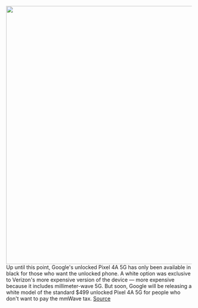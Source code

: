 <img src='https://cdn.vox-cdn.com/thumbor/nrIjot_0T6MLvd4IQ9_tcWt5bR4=/0x0:1710x1146/1200x800/filters:focal(719x437:991x709)/cdn.vox-cdn.com/uploads/chorus_image/image/68634459/Screen_Shot_2021_01_07_at_3.35.11_PM.0.png' width='700px' /><br/>
Up until this point, Google's unlocked Pixel 4A 5G has only been available in black for those who want the unlocked phone. A white option was exclusive to Verizon's more expensive version of the device — more expensive because it includes millimeter-wave 5G. But soon, Google will be releasing a white model of the standard $499 unlocked Pixel 4A 5G for people who don't want to pay the mmWave tax.
<a href='https://www.theverge.com/2021/1/7/22219305/google-pixel-4a-5g-unlocked-white-price-specs-release-date'> Source <a/>